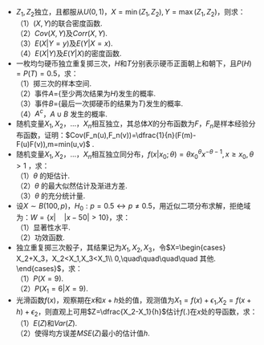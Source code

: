 -  $Z_1,Z_2$独立，且都服从$U(0,1)$，$X=\min(Z_1,Z_2),Y=\max(Z_1,Z_2)$，则求：<br />（1）$(X,Y)$的联合密度函数.<br />（2）$Cov(X,Y)$及$Corr(X,Y)$.<br />（3）$E(X|Y=y)$及$E(Y|X=x)$.<br />（4）$E(X|Y)$及$E(Y|X)$的密度函数. 
-  一枚均匀硬币独立重复掷三次，$H$和$T$分别表示硬币正面朝上和朝下，且$P(H)=P(T)=0.5$，求：<br />（1）掷三次的样本空间.<br />（2）事件$A=${至少两次结果为$H$}发生的概率.<br />（3）事件$B=${最后一次掷硬币的结果为$T$}发生的概率.<br />（4）$A^c$，$A\cup B$ 发生的概率. 
-  随机变量$X_1,X_2，\dots ，X_n$相互独立，其总体$X$的分布函数为$F$，$F_n$是样本经验分布函数，证明：$Cov(F_n(u),F_n(v))=\dfrac{1}{n}(F(m)-F(u)F(v)),m=min(u,v)$ . 
-  随机变量$X_1,X_2，\dots ，X_n$相互独立同分布，$f(x|x_0;\theta)=\theta x_0^{\theta}x^{-\theta-1},x\geq x_0,\theta>1$ ，求：<br />（1）$\theta$ 的矩估计.<br />（2）$\theta$ 的最大似然估计及渐进方差.<br />（3）$\theta$ 的充分统计量. 
-  设$X \sim B(100,p)$，$H_0:p=0.5\leftrightarrow p\neq 0.5$，用近似二项分布求解，拒绝域为：$W=\{x|\quad|x-50|>10\}$，求：<br />（1）显著性水平.<br />（2）功效函数. 
-  独立重复掷三次骰子，其结果记为$X_1,X_2,X_3$，令$X=\begin{cases} X_2+X_3，X_2<X_1,X_3<X_1\\ 0,\quad\quad\quad\quad 其他. \end{cases}$，求：<br />（1）$P(X=9)$.<br />（2）$P(X_1=6|X=9)$. 
-  光滑函数$f(x)$，观察期在$x$和$x+h$处的值，观测值为$X_1=f(x)+\epsilon_1$,$X_2=f(x+h)+\epsilon_2$，则直观上可用$Z=\dfrac{X_2-X_1}{h}$估计$f(.)$在$x$处的导函数，求：<br />（1）$E(Z)$和$Var(Z)$.<br />（2）使得均方误差$MSE(Z)$最小的估计值$h$. 
